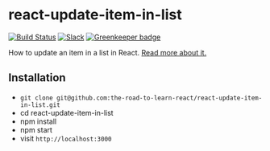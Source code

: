 # react-update-item-in-list

[![Build Status](https://travis-ci.org/the-road-to-learn-react/react-update-item-in-list.svg?branch=master)](https://travis-ci.org/the-road-to-learn-react/react-update-item-in-list) [![Slack](https://slack-the-road-to-learn-react.wieruch.com/badge.svg)](https://slack-the-road-to-learn-react.wieruch.com/) [![Greenkeeper badge](https://badges.greenkeeper.io/the-road-to-learn-react/react-update-item-in-list.svg)](https://greenkeeper.io/)

How to update an item in a list in React. [Read more about it.](https://www.robinwieruch.de/react-update-item-in-list)

## Installation

- `git clone git@github.com:the-road-to-learn-react/react-update-item-in-list.git`
- cd react-update-item-in-list
- npm install
- npm start
- visit `http://localhost:3000`

